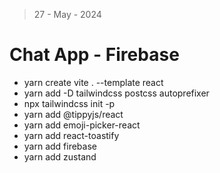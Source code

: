 > 27 - May - 2024

# Chat App - Firebase

- yarn create vite . --template react
- yarn add -D tailwindcss postcss autoprefixer
- npx tailwindcss init -p
- yarn add @tippyjs/react
- yarn add emoji-picker-react
- yarn add react-toastify
- yarn add firebase
- yarn add zustand
